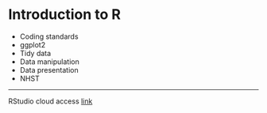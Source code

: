 Introduction to R
=================

- Coding standards
- ggplot2
- Tidy data
- Data manipulation
- Data presentation
- NHST

----

RStudio cloud access [link](https://rstudio.cloud/spaces/13371/join?access_code=kxYHQ%2BoI0N4TlfsstEO%2Fn1PsFDyMlNX736ZGuqqA)
